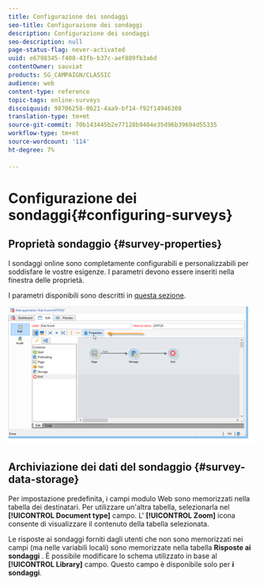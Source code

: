 ```yaml
---
title: Configurazione dei sondaggi
seo-title: Configurazione dei sondaggi
description: Configurazione dei sondaggi
seo-description: null
page-status-flag: never-activated
uuid: e6798345-f408-43fb-b37c-aef889fb3a6d
contentOwner: sauviat
products: SG_CAMPAIGN/CLASSIC
audience: web
content-type: reference
topic-tags: online-surveys
discoiquuid: 98706258-0621-4aa9-bf14-f92f14946308
translation-type: tm+mt
source-git-commit: 70b143445b2e77128b9404e35d96b39694d55335
workflow-type: tm+mt
source-wordcount: '114'
ht-degree: 7%

---
```



# Configurazione dei sondaggi{#configuring-surveys}

## Proprietà sondaggio {#survey-properties}

I sondaggi online sono completamente configurabili e personalizzabili per soddisfare le vostre esigenze. I parametri devono essere inseriti nella finestra delle proprietà.

I parametri disponibili sono descritti in [questa sezione](../../web/using/defining-web-forms-properties.md).

![](assets/s_ncs_admin_survey_properties_general.png)

## Archiviazione dei dati del sondaggio {#survey-data-storage}

Per impostazione predefinita, i campi modulo Web sono memorizzati nella tabella dei destinatari. Per utilizzare un&#39;altra tabella, selezionarla nel **[!UICONTROL Document type]** campo. L&#39; **[!UICONTROL Zoom]** icona consente di visualizzare il contenuto della tabella selezionata.

Le risposte ai sondaggi forniti dagli utenti che non sono memorizzati nei campi (ma nelle variabili locali) sono memorizzate nella tabella **Risposte ai sondaggi** . È possibile modificare lo schema utilizzato in base al **[!UICONTROL Library]** campo. Questo campo è disponibile solo per **i sondaggi**.
